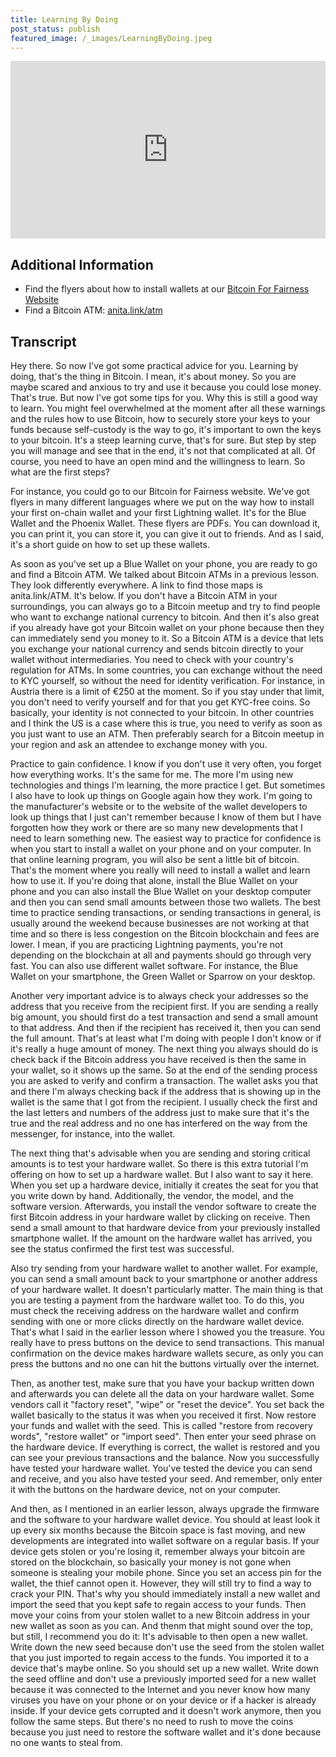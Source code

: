 ```yaml
---
title: Learning By Doing
post_status: publish
featured_image: /_images/LearningByDoing.jpeg
---
```


<div style="padding:56.25% 0 0 0;position:relative;"><iframe src="https://player.vimeo.com/video/840868511?badge=0&amp;autopause=0&amp;player_id=0&amp;app_id=58479" frameborder="0" allow="autoplay; fullscreen; picture-in-picture" allowfullscreen style="position:absolute;top:0;left:0;width:100%;height:100%;" title="064 Learning by Doing"></iframe></div>

<div style="margin-bottom:30px;"></div>

## Additional Information
* Find the flyers about how to install wallets at our [Bitcoin For Fairness Website](https://bffbtc.org/)
* Find a Bitcoin ATM: [anita.link/atm](https://anita.link/atm)

## Transcript

Hey there. So now I've got some practical advice for you. Learning by doing, that's the thing in Bitcoin. I mean, it's about money. So you are maybe scared and anxious to try and use it because you could lose money. That's true. But now I've got some tips for you. Why this is still a good way to learn. You might feel overwhelmed at the moment after all these warnings and the rules how to use Bitcoin, how to securely store your keys to your funds because self-custody is the way to go, it's important to own the keys to your bitcoin. It's a steep learning curve, that's for sure. But step by step you will manage and see that in the end, it's not that complicated at all. Of course, you need to have an open mind and the willingness to learn. So what are the first steps? 

For instance, you could go to our Bitcoin for Fairness website. We've got flyers in many different languages where we put on the way how to install your first on-chain wallet and your first Lightning wallet. It's for the Blue Wallet and the Phoenix Wallet. These flyers are PDFs. You can download it, you can print it, you can store it, you can give it out to friends. And as I said, it's a short guide on how to set up these wallets. 

As soon as you've set up a Blue Wallet on your phone, you are ready to go and find a Bitcoin ATM. We talked about Bitcoin ATMs in a previous lesson. They look differently everywhere. A link to find those maps is anita.link/ATM. It's below. If you don't have a Bitcoin ATM in your surroundings, you can always go to a Bitcoin meetup and try to find people who want to exchange national currency to bitcoin. And then it's also great if you already have got your Bitcoin wallet on your phone because then they can immediately send you money to it. So a Bitcoin ATM is a device that lets you exchange your national currency and sends bitcoin directly to your wallet without intermediaries. You need to check with your country's regulation for ATMs. In some countries, you can exchange without the need to KYC yourself, so without the need for identity verification. For instance, in Austria there is a limit of €250 at the moment. So if you stay under that limit, you don't need to verify yourself and for that you get KYC-free coins. So basically, your identity is not connected to your bitcoin. In other countries and I think the US is a case where this is true, you need to verify as soon as you just want to use an ATM. Then preferably search for a Bitcoin meetup in your region and ask an attendee to exchange money with you. 

Practice to gain confidence. I know if you don't use it very often, you forget how everything works. It's the same for me. The more I'm using new technologies and things I'm learning, the more practice I get. But sometimes I also have to look up things on Google again how they work. I'm going to the manufacturer's website or to the website of the wallet developers to look up things that I just can't remember because I know of them but I have forgotten how they work or there are so many new developments that I need to learn something new. The easiest way to practice for confidence is when you start to install a wallet on your phone and on your computer. In that online learning program, you will also be sent a little bit of bitcoin. That's the moment where you really will need to install a wallet and learn how to use it. If you're doing that alone, install the Blue Wallet on your phone and you can also install the Blue Wallet on your desktop computer and then you can send small amounts between those two wallets. The best time to practice sending transactions, or sending transactions in general, is usually around the weekend because businesses are not working at that time and so there is less congestion on the Bitcoin blockchain and fees are lower. I mean, if you are practicing Lightning payments, you're not depending on the blockchain at all and payments should go through very fast. You can also use different wallet software. For instance, the Blue Wallet on your smartphone, the Green Wallet or Sparrow on your desktop. 

Another very important advice is to always check your addresses so the address that you receive from the recipient first. If you are sending a really big amount, you should first do a test transaction and send a small amount to that address. And then if the recipient has received it, then you can send the full amount. That's at least what I'm doing with people I don't know or if it's really a huge amount of money. The next thing you always should do is check back if the Bitcoin address you have received is then the same in your wallet, so it shows up the same. So at the end of the sending process you are asked to verify and confirm a transaction. The wallet asks you that and there I'm always checking back if the address that is showing up in the wallet is the same that I got from the recipient. I usually check the first and the last letters and numbers of the address just to make sure that it's the true and the real address and no one has interfered on the way from the messenger, for instance, into the wallet. 

The next thing that's advisable when you are sending and storing critical amounts is to test your hardware wallet. So there is this extra tutorial I'm offering on how to set up a hardware wallet. But I also want to say it here. When you set up a hardware device, initially it creates the seat for you that you write down by hand. Additionally, the vendor, the model, and the software version. Afterwards, you install the vendor software to create the first Bitcoin address in your hardware wallet by clicking on receive. Then send a small amount to that hardware device from your previously installed smartphone wallet. If the amount on the hardware wallet has arrived, you see the status confirmed the first test was successful. 

Also try sending from your hardware wallet to another wallet. For example, you can send a small amount back to your smartphone or another address of your hardware wallet. It doesn't particularly matter. The main thing is that you are testing a payment from the hardware wallet too. To do this, you must check the receiving address on the hardware wallet and confirm sending with one or more clicks directly on the hardware wallet device. That's what I said in the earlier lesson where I showed you the treasure. You really have to press buttons on the device to send transactions. This manual confirmation on the device makes hardware wallets secure, as only you can press the buttons and no one can hit the buttons virtually over the internet. 

Then, as another test, make sure that you have your backup written down and afterwards you can delete all the data on your hardware wallet. Some vendors call it "factory reset", "wipe" or "reset the device". You set back the wallet basically to the status it was when you received it first. Now restore your funds and wallet with the seed. This is called "restore from recovery words", "restore wallet" or "import seed". Then enter your seed phrase on the hardware device. If everything is correct, the wallet is restored and you can see your previous transactions and the balance. Now you successfully have tested your hardware wallet. You've tested the device you can send and receive, and you also have tested your seed. And remember, only enter it with the buttons on the hardware device, not on your computer. 

And then, as I mentioned in an earlier lesson, always upgrade the firmware and the software to your hardware wallet device. You should at least look it up every six months because the Bitcoin space is fast moving, and new developments are integrated into wallet software on a regular basis. If your device gets stolen or you're losing it, remember always your bitcoin are stored on the blockchain, so basically your money is not gone when someone is stealing your mobile phone. Since you set an access pin for the wallet, the thief cannot open it. However, they will still try to find a way to crack your PIN. That's why you should immediately install a new wallet and import the seed that you kept safe to regain access to your funds. Then move your coins from your stolen wallet to a new Bitcoin address in your new wallet as soon as you can. And thenm that might sound over the top, but still, I recommend you do it: It's advisable to then open a new wallet. Write down the new seed because don't use the seed from the stolen wallet that you just imported to regain access to the funds. You imported it to a device that's maybe online. So you should set up a new wallet. Write down the seed offline and don't use a previously imported seed for a new wallet because it was connected to the Internet and you never know how many viruses you have on your phone or on your device or if a hacker is already inside. If your device gets corrupted and it doesn't work anymore, then you follow the same steps. But there's no need to rush to move the coins because you just need to restore the software wallet and it's done because no one wants to steal from.
